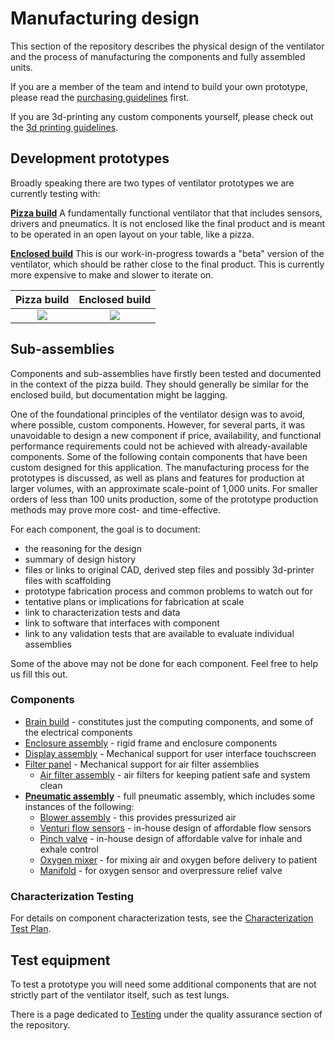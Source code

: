 # Manufacturing design

This section of the repository describes the physical design of the ventilator and the process of manufacturing the
components and fully assembled units.

If you are a member of the team and intend to build your own prototype, please read the
[purchasing guidelines](purchasing_guidelines.md) first.

If you are 3d-printing any custom components yourself, please check out the [3d printing guidelines](3d_printing).

## Development prototypes

Broadly speaking there are two types of ventilator prototypes we are currently testing with:

[**Pizza build**](pizza_build)
A fundamentally functional ventilator that that includes sensors, drivers and pneumatics.
It is not enclosed like the final product and is meant to be operated in an open layout on your table, like a pizza.

[**Enclosed build**](enclosed_build)
This is our work-in-progress towards a "beta" version of the ventilator, which should be rather close to the final
product. This is currently more expensive to make and slower to iterate on.

| Pizza build                           | Enclosed build                                     |
|:-------------------------------------:|:--------------------------------------------------:|
| ![](pizza_build/images/assembled.jpg) | ![](enclosed_build/images/India_build_yellow.jpeg) |

## Sub-assemblies

Components and sub-assemblies have firstly been tested and documented in the context of the pizza build. They should
generally be similar for the enclosed build, but documentation might be lagging.

One of the foundational principles of the ventilator design was to avoid, where possible, custom components. However,
for several parts, it was unavoidable to design a new component if price, availability, and functional performance
requirements could not be achieved with already-available components. Some of the following contain components that
have been custom designed for this application. The manufacturing process for the prototypes is discussed, as well as
plans and features for production at larger volumes, with an approximate scale-point of 1,000 units. For smaller orders
of less than 100 units production, some of the prototype production methods may prove more cost- and time-effective.

For each component, the goal is to document:
* the reasoning for the design
* summary of design history
* files or links to original CAD, derived step files and possibly 3d-printer files with scaffolding
* prototype fabrication process and common problems to watch out for
* tentative plans or implications for fabrication at scale
* link to characterization tests and data
* link to software that interfaces with component
* link to any validation tests that are available to evaluate individual assemblies

Some of the above may not be done for each component. Feel free to help us fill this out.

### Components

* [Brain build](brain) - constitutes just the computing components, and some of the electrical components
* [Enclosure assembly](enclosed_build/enclosure) - rigid frame and enclosure components
* [Display assembly](enclosed_build/display_panel) - Mechanical support for user interface touchscreen
* [Filter panel](enclosed_build/filter_panel) - Mechanical support for air filter assemblies
  * [Air filter assembly](enclosed_build/filter_panel/filter_holder) - air filters for keeping patient safe and system clean
* [**Pneumatic assembly**](enclosed_build/pneumatics) - full pneumatic assembly, which includes some instances of the following:
  * [Blower assembly](enclosed_build/pneumatics/blower) - this provides pressurized air
  * [Venturi flow sensors](enclosed_build/pneumatics/venturi) - in-house design of affordable flow sensors
  * [Pinch valve](enclosed_build/pneumatics/pinch_valve) - in-house design of affordable valve for inhale and exhale control
  * [Oxygen mixer](enclosed_build/pneumatics/mixer) - for mixing air and oxygen before delivery to patient
  * [Manifold](enclosed_build/pneumatics/manifold) - for oxygen sensor and overpressure relief valve

### Characterization Testing

For details on component characterization tests, see the [Characterization Test Plan](characterization-test-plan.md).

## Test equipment

To test a prototype you will need some additional components that are not strictly part of the ventilator itself, such
as test lungs.

There is a page dedicated to [Testing](../quality-assurance/testing) under the quality assurance section of the
repository.

